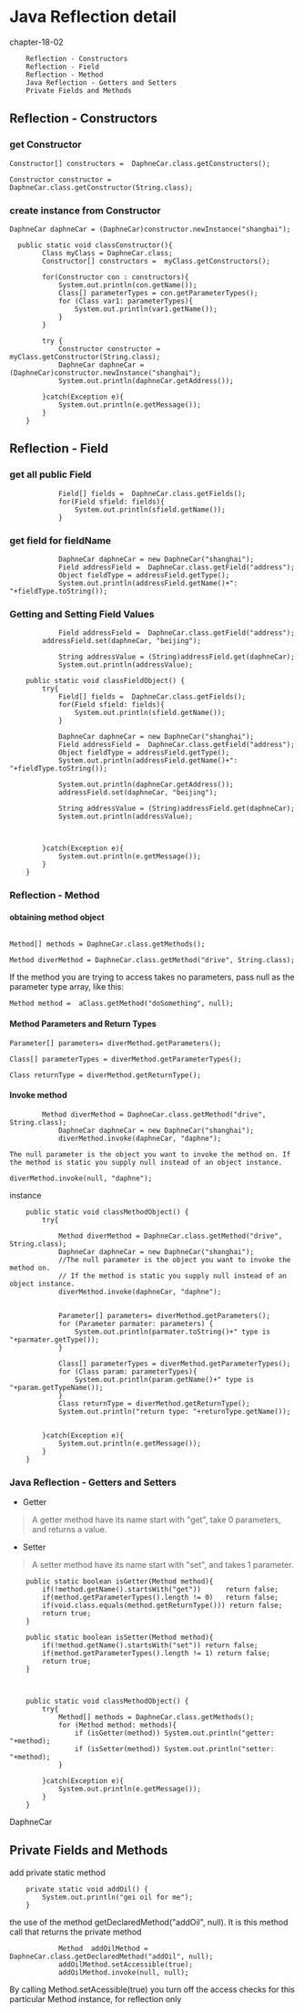 # Java Reflection detail

chapter-18-02

		Reflection - Constructors
		Reflection - Field
		Reflection - Method
		Java Reflection - Getters and Setters
		Private Fields and Methods

## Reflection - Constructors

### get Constructor

`Constructor[] constructors =  DaphneCar.class.getConstructors();`

`Constructor constructor =  DaphneCar.class.getConstructor(String.class);`

### create instance from Constructor

`DaphneCar daphneCar = (DaphneCar)constructor.newInstance("shanghai");`


```
  public static void classConstructor(){
        Class myClass = DaphneCar.class;
        Constructor[] constructors =  myClass.getConstructors();

        for(Constructor con : constructors){
            System.out.println(con.getName());
            Class[] parameterTypes = con.getParameterTypes();
            for (Class var1: parameterTypes){
                System.out.println(var1.getName());
            }
        }

        try {
            Constructor constructor = myClass.getConstructor(String.class);
            DaphneCar daphneCar = (DaphneCar)constructor.newInstance("shanghai");
            System.out.println(daphneCar.getAddress());
            
        }catch(Exception e){
            System.out.println(e.getMessage());
        }
    }

```

## Reflection - Field


### get all public Field 
```
            Field[] fields =  DaphneCar.class.getFields();
            for(Field sfield: fields){
                System.out.println(sfield.getName());
            }

```

### get field for fieldName
```
            DaphneCar daphneCar = new DaphneCar("shanghai");
            Field addressField =  DaphneCar.class.getField("address");
            Object fieldType = addressField.getType();
            System.out.println(addressField.getName()+": "+fieldType.toString());
```

### Getting and Setting Field Values

```
            Field addressField =  DaphneCar.class.getField("address");
	    addressField.set(daphneCar, "beijing");
            
            String addressValue = (String)addressField.get(daphneCar);
            System.out.println(addressValue);
```


```
    public static void classFieldObject() {
        try{
            Field[] fields =  DaphneCar.class.getFields();
            for(Field sfield: fields){
                System.out.println(sfield.getName());
            }

            DaphneCar daphneCar = new DaphneCar("shanghai");
            Field addressField =  DaphneCar.class.getField("address");
            Object fieldType = addressField.getType();
            System.out.println(addressField.getName()+": "+fieldType.toString());

            System.out.println(daphneCar.getAddress());
            addressField.set(daphneCar, "beijing");
            
            String addressValue = (String)addressField.get(daphneCar);
            System.out.println(addressValue);



        }catch(Exception e){
            System.out.println(e.getMessage());
        }
    }
```

### Reflection - Method

#### obtaining method object
```

Method[] methods = DaphneCar.class.getMethods();

Method diverMethod = DaphneCar.class.getMethod("drive", String.class);

```

If the method you are trying to access takes no parameters, pass null as the parameter type array, like this:

`Method method =  aClass.getMethod("doSomething", null);`

#### Method Parameters and Return Types

```
Parameter[] parameters= diverMethod.getParameters();

Class[] parameterTypes = diverMethod.getParameterTypes();

Class returnType = diverMethod.getReturnType();
```


#### Invoke method

```
	    Method diverMethod = DaphneCar.class.getMethod("drive", String.class);
            DaphneCar daphneCar = new DaphneCar("shanghai");
            diverMethod.invoke(daphneCar, "daphne");

The null parameter is the object you want to invoke the method on. If the method is static you supply null instead of an object instance.

diverMethod.invoke(null, "daphne");
```


instance

```
    public static void classMethodObject() {
        try{
            
            Method diverMethod = DaphneCar.class.getMethod("drive", String.class);
            DaphneCar daphneCar = new DaphneCar("shanghai");
            //The null parameter is the object you want to invoke the method on.
            // If the method is static you supply null instead of an object instance.
            diverMethod.invoke(daphneCar, "daphne");


            Parameter[] parameters= diverMethod.getParameters();
            for (Parameter parmater: parameters) {
                System.out.println(parmater.toString()+" type is "+parmater.getType());
            }

            Class[] parameterTypes = diverMethod.getParameterTypes();
            for (Class param: parameterTypes){
                System.out.println(param.getName()+" type is "+param.getTypeName());
            }
            Class returnType = diverMethod.getReturnType();
            System.out.println("return type: "+returnType.getName());


        }catch(Exception e){
            System.out.println(e.getMessage());
        }
    }
```


### Java Reflection - Getters and Setters

* Getter
> A getter method have its name start with "get", take 0 parameters, and returns a value. 

* Setter
> A setter method have its name start with "set", and takes 1 parameter.

```
    public static boolean isGetter(Method method){
        if(!method.getName().startsWith("get"))      return false;
        if(method.getParameterTypes().length != 0)   return false;
        if(void.class.equals(method.getReturnType())) return false;
        return true;
    }

    public static boolean isSetter(Method method){
        if(!method.getName().startsWith("set")) return false;
        if(method.getParameterTypes().length != 1) return false;
        return true;
    }



    public static void classMethodObject() {
        try{
            Method[] methods = DaphneCar.class.getMethods();
            for (Method method: methods){
                if (isGetter(method)) System.out.println("getter: "+method);
                if (isSetter(method)) System.out.println("setter: "+method);
            }

        }catch(Exception e){
            System.out.println(e.getMessage());
        }
    }

```



DaphneCar

## Private Fields and Methods

add private static method

```
    private static void addOil() {
        System.out.println("gei oil for me");
    }
```

the use of the method getDeclaredMethod("addOil", null). It is this method call that returns the private method


```
            Method  addOilMethod = DaphneCar.class.getDeclaredMethod("addOil", null);
            addOilMethod.setAccessible(true);
            addOilMethod.invoke(null, null);
```

By calling Method.setAcessible(true) you turn off the access checks for this particular Method instance, for reflection only

